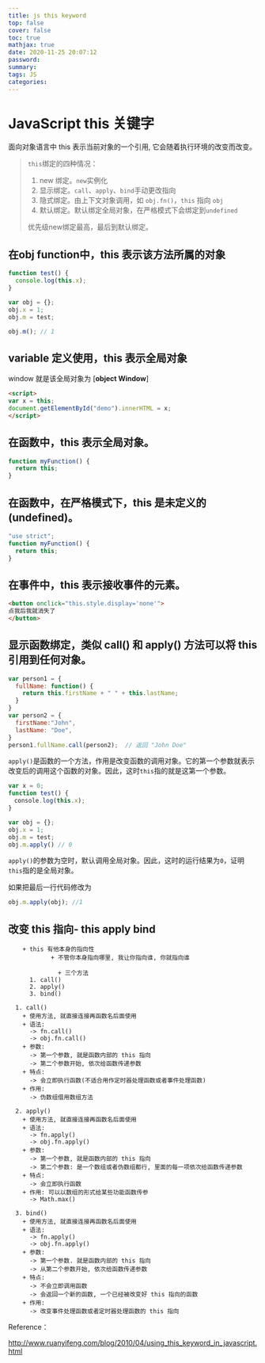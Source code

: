```yaml
---
title: js this keyword
top: false
cover: false
toc: true
mathjax: true
date: 2020-11-25 20:07:12
password:
summary:
tags: JS
categories:
---
```


# JavaScript this 关键字

面向对象语言中 this 表示当前对象的一个引用, 它会随着执行环境的改变而改变。

> `this`绑定的四种情况：
>
> 1. new 绑定。`new`实例化
> 2. 显示绑定。`call`、`apply`、`bind`手动更改指向
> 3. 隐式绑定。由上下文对象调用，如 `obj.fn()`，`this` 指向 `obj`
> 4. 默认绑定。默认绑定全局对象，在严格模式下会绑定到`undefined`
>
> 优先级new绑定最高，最后到默认绑定。 

## 在obj function中，this 表示该方法所属的对象

```js
function test() {
  console.log(this.x);
}

var obj = {};
obj.x = 1;
obj.m = test;

obj.m(); // 1 
```



## variable 定义使用，this 表示全局对象

window 就是该全局对象为 [**object Window**]

```html
<script>
var x = this;
document.getElementById("demo").innerHTML = x;
</script>
```



## 在函数中，this 表示全局对象。

```js
function myFunction() {
  return this;
}
```

## 在函数中，在严格模式下，this 是未定义的(undefined)。

```js
"use strict";
function myFunction() {
  return this;
}
```

## 在事件中，this 表示接收事件的元素。

```html
<button onclick="this.style.display='none'">
点我后我就消失了
</button>
```

## 显示函数绑定，类似 call() 和 apply() 方法可以将 this 引用到任何对象。

```js
var person1 = {
  fullName: function() {
    return this.firstName + " " + this.lastName;
  }
}
var person2 = {
  firstName:"John",
  lastName: "Doe",
}
person1.fullName.call(person2);  // 返回 "John Doe"
```

`apply()`是函数的一个方法，作用是改变函数的调用对象。它的第一个参数就表示改变后的调用这个函数的对象。因此，这时`this`指的就是这第一个参数。

```javascript
var x = 0;
function test() {
　console.log(this.x);
}

var obj = {};
obj.x = 1;
obj.m = test;
obj.m.apply() // 0
```

`apply()`的参数为空时，默认调用全局对象。因此，这时的运行结果为`0`，证明`this`指的是全局对象。

如果把最后一行代码修改为

```javascript
obj.m.apply(obj); //1
```



## 改变 this 指向- this apply bind

        + this 有他本身的指向性
                + 不管你本身指向哪里, 我让你指向谁, 你就指向谁
        
                  + 三个方法
          1. call()
          2. apply()
          3. bind()

      1. call()
        + 使用方法, 就直接连接再函数名后面使用
        + 语法:
          -> fn.call()
          -> obj.fn.call()
        + 参数:
          -> 第一个参数, 就是函数内部的 this 指向
          -> 第二个参数开始, 依次给函数传递参数
        + 特点:
          -> 会立即执行函数(不适合用作定时器处理函数或者事件处理函数)
        + 作用:
          -> 伪数组借用数组方法
     
      2. apply()
        + 使用方法, 就直接连接再函数名后面使用
        + 语法:
          -> fn.apply()
          -> obj.fn.apply()
        + 参数:
          -> 第一个参数, 就是函数内部的 this 指向
          -> 第二个参数: 是一个数组或者伪数组都行, 里面的每一项依次给函数传递参数
        + 特点:
          -> 会立即执行函数
        + 作用: 可以以数组的形式给某些功能函数传参
          -> Math.max()
     
      3. bind()
        + 使用方法, 就直接连接再函数名后面使用
        + 语法:
          -> fn.apply()
          -> obj.fn.apply()
        + 参数:
          -> 第一个参数. 就是函数内部的 this 指向
          -> 从第二个参数开始, 依次给函数传递参数
        + 特点:
          -> 不会立即调用函数
          -> 会返回一个新的函数, 一个已经被改变好 this 指向的函数
        + 作用:
          -> 改变事件处理函数或者定时器处理函数的 this 指向


Reference：

http://www.ruanyifeng.com/blog/2010/04/using_this_keyword_in_javascript.html
